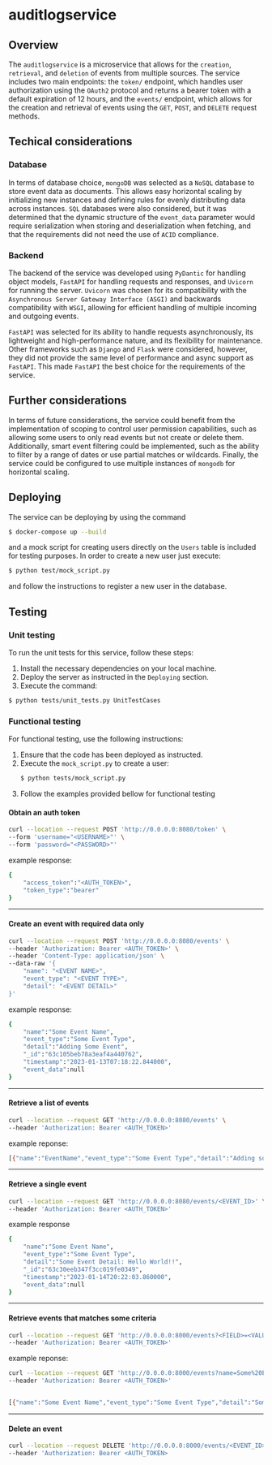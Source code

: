 # auditlogservice

## Overview
The `auditlogservice` is a microservice that allows for the `creation`, `retrieval`, and `deletion` of events from multiple sources. The service includes two main endpoints: the `token/` endpoint, which handles user authorization using the `OAuth2` protocol and returns a bearer token with a default expiration of 12 hours, and the `events/` endpoint, which allows for the creation and retrieval of events using the `GET`, `POST`, and `DELETE` request methods.

## Techical considerations

### Database
In terms of database choice, `mongoDB` was selected as a `NoSQL` database to store event data as documents. This allows easy horizontal scaling by initializing new instances and defining rules for evenly distributing data across instances. `SQL` databases were also considered, but it was determined that the dynamic structure of the `event_data` parameter would require serialization when storing and deserialization when fetching, and that the requirements did not need the use of `ACID` compliance.

### Backend
The backend of the service was developed using `PyDantic` for handling object models, `FastAPI` for handling requests and responses, and `Uvicorn` for running the server. `Uvicorn` was chosen for its compatibility with the `Asynchronous Server Gateway Interface (ASGI)` and backwards compatibility with `WSGI`, allowing for efficient handling of multiple incoming and outgoing events.

`FastAPI` was selected for its ability to handle requests asynchronously, its lightweight and high-performance nature, and its flexibility for maintenance. Other frameworks such as `Django` and `Flask` were considered, however, they did not provide the same level of performance and async support as `FastAPI`. This made `FastAPI` the best choice for the requirements of the service.

## Further considerations

In terms of future considerations, the service could benefit from the implementation of scoping to control user permission capabilities, such as allowing some users to only read events but not create or delete them. Additionally, smart event filtering could be implemented, such as the ability to filter by a range of dates or use partial matches or wildcards. Finally, the service could be configured to use multiple instances of `mongodb` for horizontal scaling.

## Deploying
The service can be deploying by using the command
```bash
$ docker-compose up --build
```
and a mock script for creating users directly on the `Users` table is included for testing purposes. In order to create a new user just execute:

```bash
$ python test/mock_script.py
```
and follow the instructions to register a new user in the database.

## Testing

### Unit testing

To run the unit tests for this service, follow these steps:

1. Install the necessary dependencies on your local machine.
2. Deploy the server as instructed in the `Deploying` section.
3. Execute the command:
```bash
$ python tests/unit_tests.py UnitTestCases 
```

### Functional testing

For functional testing, use the following instructions:

1. Ensure that the code has been deployed as instructed.
2. Execute the `mock_script.py` to create a user:
    ```bash
    $ python tests/mock_script.py
    ```
3. Follow the examples provided bellow for functional testing

#### Obtain an auth token

```bash
curl --location --request POST 'http://0.0.0.0:8080/token' \
--form 'username="<USERNAME>"' \
--form 'password="<PASSWORD>"'
```

example response:
```bash
{
    "access_token":"<AUTH_TOKEN>",
    "token_type":"bearer"
}
```
----
#### Create an event with required data only
```bash
curl --location --request POST 'http://0.0.0.0:8080/events' \
--header 'Authorization: Bearer <AUTH_TOKEN>' \
--header 'Content-Type: application/json' \
--data-raw '{
    "name": "<EVENT NAME>",
    "event_type": "<EVENT TYPE>",
    "detail": "<EVENT DETAIL>"
}'
```

example response:
```bash
{
    "name":"Some Event Name",
    "event_type":"Some Event Type",
    "detail":"Adding Some Event",
    "_id":"63c105beb78a3eaf4a440762",
    "timestamp":"2023-01-13T07:18:22.844000",
    "event_data":null
}  
```
 ----
#### Retrieve a list of events
  
```bash
curl --location --request GET 'http://0.0.0.0:8080/events' \
--header 'Authorization: Bearer <AUTH_TOKEN>'
```

example reponse:
```bash
[{"name":"EventName","event_type":"Some Event Type","detail":"Adding some Event","_id":"63c0a7f835205566abc6ee0e","timestamp":"2023-01-13T00:38:16.555000","event_data":null},{"name":"EventName","event_type":"Some Event Type","detail":"Adding some Event","_id":"63c0ee5fe84e0b8634928574","timestamp":"2023-01-13T05:38:39.148000","event_data":null},{"name":"EventName3","event_type":"Some Event Type","detail":"Adding some Event","_id":"63c0ee6be84e0b8634928575","timestamp":"2023-01-13T05:38:51.729000","event_data":null}]
```
----
#### Retrieve a single event


```bash
curl --location --request GET 'http://0.0.0.0:8080/events/<EVENT_ID>' \
--header 'Authorization: Bearer <AUTH_TOKEN>'
```

example response
```bash
{
    "name":"Some Event Name",
    "event_type":"Some Event Type",
    "detail":"Some Event Detail: Hello World!!",
    "_id":"63c30eeb347f3cc019fe0349",
    "timestamp":"2023-01-14T20:22:03.860000",
    "event_data":null
}
```
----
#### Retrieve events that matches some criteria

```bash
curl --location --request GET 'http://0.0.0.0:8000/events?<FIELD>=<VALUE>' \
--header 'Authorization: Bearer <AUTH_TOKEN>'
```

example reponse:
```bash
curl --location --request GET 'http://0.0.0.0:8000/events?name=Some%20Event%20Name' \
--header 'Authorization: Bearer <AUTH_TOKEN>'


[{"name":"Some Event Name","event_type":"Some Event Type","detail":"Some Event Detail: Hello World!!","_id":"63c30eeb347f3cc019fe0349","timestamp":"2023-01-14T20:22:03.860000","event_data":null},{"name":"Some Event Name","event_type":"Some Event Type","detail":"Some Event Detail: Hello World!!","_id":"63c31048dee01b66b00b60a3","timestamp":"2023-01-14T20:27:52.873000","event_data":null}]
```
----
#### Delete an event

```bash
curl --location --request DELETE 'http://0.0.0.0:8000/events/<EVENT_ID>' \
--header 'Authorization: Bearer <AUTH_TOKEN>

```
